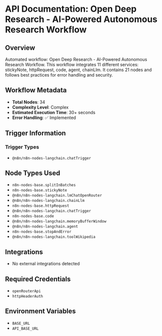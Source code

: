 # API Documentation: Open Deep Research - AI-Powered Autonomous Research Workflow

## Overview
Automated workflow: Open Deep Research - AI-Powered Autonomous Research Workflow. This workflow integrates 11 different services: stickyNote, httpRequest, code, agent, chainLlm. It contains 21 nodes and follows best practices for error handling and security.

## Workflow Metadata
- **Total Nodes**: 34
- **Complexity Level**: Complex
- **Estimated Execution Time**: 30+ seconds
- **Error Handling**: ✅ Implemented

## Trigger Information
### Trigger Types
- `@n8n/n8n-nodes-langchain.chatTrigger`

## Node Types Used
- `n8n-nodes-base.splitInBatches`
- `n8n-nodes-base.stickyNote`
- `@n8n/n8n-nodes-langchain.lmChatOpenRouter`
- `@n8n/n8n-nodes-langchain.chainLlm`
- `n8n-nodes-base.httpRequest`
- `@n8n/n8n-nodes-langchain.chatTrigger`
- `n8n-nodes-base.code`
- `@n8n/n8n-nodes-langchain.memoryBufferWindow`
- `@n8n/n8n-nodes-langchain.agent`
- `n8n-nodes-base.stopAndError`
- `@n8n/n8n-nodes-langchain.toolWikipedia`

## Integrations
- No external integrations detected

## Required Credentials
- `openRouterApi`
- `httpHeaderAuth`

## Environment Variables
- `BASE_URL`
- `API_BASE_URL`
